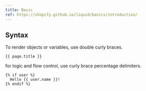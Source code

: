 ```yaml
---
title: Basic
ref: https://shopify.github.io/liquid/basics/introduction/
---
```


## Syntax

To render objects or variables, use double curly braces.

```liquid
{{ page.title }}
```

for logic and flow control, use curly brace percentage delimiters.

```liquid
{% if user %}
  Hello {{ user.name }}!
{% endif %}
```
